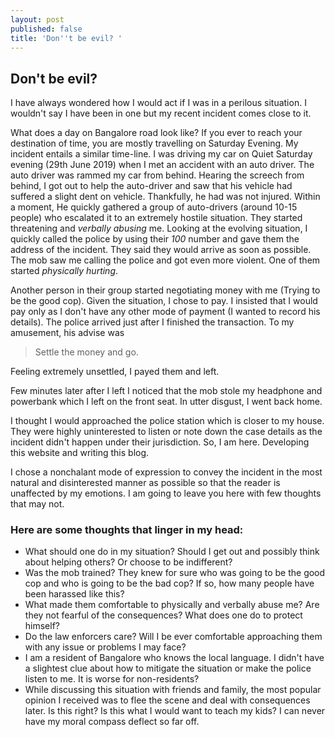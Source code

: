 ```yaml
---
layout: post
published: false
title: 'Don''t be evil? '
---
```

## Don't be evil? 

I have always wondered how I would act if I was in a perilous situation. I wouldn't say I have been in one but my recent incident comes close to it.


What does a day on Bangalore road look like? If you ever to reach your destination of time, you are mostly travelling on Saturday Evening. My incident entails a similar time-line. I was driving my car on Quiet Saturday evening (29th June 2019) when I met an accident with an auto driver. The auto driver was rammed my car from behind. Hearing the screech from behind, I got out to help the auto-driver and saw that his vehicle had suffered a slight dent on vehicle. Thankfully, he had was not injured. Within a moment, He quickly gathered a group of auto-drivers (around 10-15 people) who escalated it to an extremely hostile situation. They started threatening and *verbally abusing* me. Looking at the evolving situation, I quickly called the police by using their *100* number and gave them the address of the incident. They said they would arrive as soon as possible. 
The mob saw me calling the police and got even more violent. One of them started *physically hurting*. 

Another person in their group started negotiating money with me (Trying to be the good cop). Given the situation, I chose to pay. I insisted that I would pay only as I don't have any other mode of payment (I wanted to record his details). The police arrived just after I finished the transaction. To my amusement, his advise was 
> Settle the money and go.

Feeling extremely unsettled, I payed them and left.

Few minutes later after I left I noticed that the mob stole my headphone and powerbank which I left on the front seat. In utter disgust, I went back home. 

 I thought I would approached the police station which is closer to my house. They were highly uninterested to listen or note down the case details as the incident didn't happen under their jurisdiction. So, I am here. Developing this website and writing this blog.
 
 I chose a nonchalant mode of expression to convey the incident in the most natural and disinterested manner as possible so that the reader is unaffected by my emotions. I am going to leave you here with few thoughts that may not. 

### Here are some thoughts that linger in my head:
- What should one do in my situation? Should I get out and possibly think about helping others? Or choose to be indifferent?
- Was the mob trained? They knew for sure who was going to be the good cop and who is going to be the bad cop? If so, how many people have been harassed like this?
- What made them comfortable to physically and verbally abuse me? Are they not fearful of the consequences? What does one do to protect himself?
- Do the law enforcers care? Will I be ever comfortable approaching them with any issue or problems I may face?
- I am a resident of Bangalore who knows the local language. I didn't have a slightest clue about how to mitigate the situation or make the police listen to me. It is worse for non-residents?
- While discussing this situation with friends and family, the most popular opinion I received was to flee the scene and deal with consequences later. Is this right? Is this what I would want to teach my kids? I can never have my moral compass deflect so far off.



